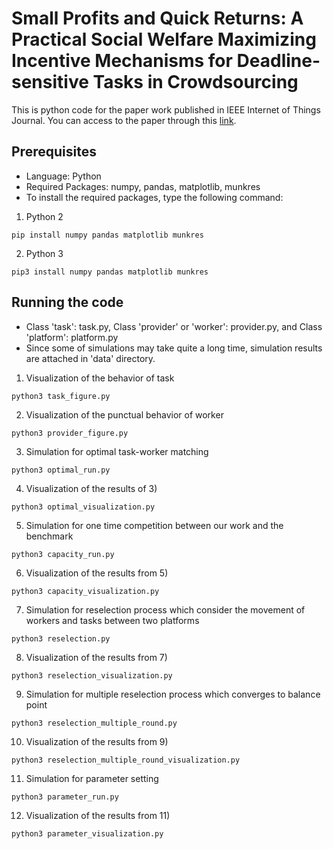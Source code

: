 # Small Profits and Quick Returns: A Practical Social Welfare Maximizing Incentive Mechanisms for Deadline-sensitive Tasks in Crowdsourcing
This is python code for the paper work published in IEEE Internet of Things Journal. You can access to the paper through this [link](https://ieeexplore.ieee.org/document/8897639).

## Prerequisites
- Language: Python 
- Required Packages: numpy, pandas, matplotlib, munkres 
- To install the required packages, type the following command:
1) Python 2
```
pip install numpy pandas matplotlib munkres
```
2) Python 3
```
pip3 install numpy pandas matplotlib munkres
```

## Running the code
- Class 'task': task.py, Class 'provider' or 'worker': provider.py, and Class 'platform': platform.py
- Since some of simulations may take quite a long time, simulation results are attached in 'data' directory.
1) Visualization of the behavior of task
```
python3 task_figure.py
```
2) Visualization of the punctual behavior of worker 
```
python3 provider_figure.py
```
3) Simulation for optimal task-worker matching 
```
python3 optimal_run.py
```
4) Visualization of the results of 3) 
```
python3 optimal_visualization.py
```
5) Simulation for one time competition between our work and the benchmark 
```
python3 capacity_run.py
```
6) Visualization of the results from 5) 
```
python3 capacity_visualization.py
```
7) Simulation for reselection process which consider the movement of workers and tasks between two platforms 
```
python3 reselection.py
```
8) Visualization of the results from 7) 
```
python3 reselection_visualization.py
```
9) Simulation for multiple reselection process which converges to balance point 
```
python3 reselection_multiple_round.py
```
10) Visualization of the results from 9) 
```
python3 reselection_multiple_round_visualization.py
```
11) Simulation for parameter setting
```
python3 parameter_run.py
```
12) Visualization of the results from 11) 
```
python3 parameter_visualization.py
```

